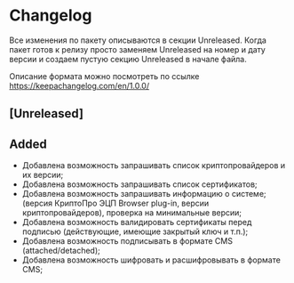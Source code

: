 # Changelog
Все изменения по пакету описываются в секции Unreleased. Когда пакет готов к релизу просто заменяем Unreleased
на номер и дату версии и создаем пустую секцию Unreleased в начале файла.

Описание формата можно посмотреть по ссылке https://keepachangelog.com/en/1.0.0/

## [Unreleased]
## Added
- Добавлена возможность запрашивать список криптопровайдеров и их версии;
- Добавлена возможность запрашивать список сертификатов;
- Добавлена возможность запрашивать информацию о системе; (версия КриптоПро ЭЦП Browser plug-in, версии криптопровайдеров), проверка на минимальные версии;
- Добавлена возможность валидировать сертификаты перед подписью (действующие, имеющие закрытый ключ и т.п.);
- Добавлена возможность подписывать в формате CMS (attached/detached);
- Добавлена возможность шифровать и расшифровывать в формате CMS;

